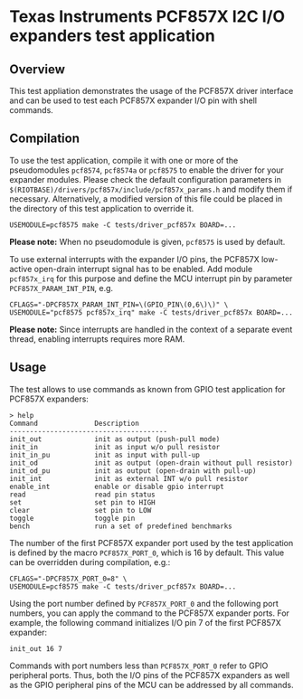 # Texas Instruments PCF857X I2C I/O expanders test application

## Overview

This test appliation demonstrates the usage of the PCF857X driver interface
and can be used to test each PCF857X expander I/O pin with shell commands.

## Compilation

To use the test application, compile it with one or more of the pseudomodules
`pcf8574`, `pcf8574a` or `pcf8575` to enable the driver for your
expander modules. Please check the default configuration parameters in
`$(RIOTBASE)/drivers/pcf857x/include/pcf857x_params.h` and modify them
if necessary. Alternatively, a modified version of this file could be
placed in the directory of this test application to override it.
```
USEMODULE=pcf8575 make -C tests/driver_pcf857x BOARD=...
```
**Please note:** When no pseudomodule is given, `pcf8575` is used by default.

To use external interrupts with the expander I/O pins, the PCF857X
low-active open-drain interrupt signal has to be enabled. Add module
`pcf857x_irq` for this purpose and define the MCU interrupt pin by
parameter `PCF857X_PARAM_INT_PIN`, e.g.
```
CFLAGS="-DPCF857X_PARAM_INT_PIN=\(GPIO_PIN\(0,6\)\)" \
USEMODULE="pcf8575 pcf857x_irq" make -C tests/driver_pcf857x BOARD=...
```
**Please note:** Since interrupts are handled in the context of a separate
event thread, enabling interrupts requires more RAM.

## Usage

The test allows to use commands as known from GPIO test application for
PCF857X expanders:
```
> help
Command              Description
---------------------------------------
init_out             init as output (push-pull mode)
init_in              init as input w/o pull resistor
init_in_pu           init as input with pull-up
init_od              init as output (open-drain without pull resistor)
init_od_pu           init as output (open-drain with pull-up)
init_int             init as external INT w/o pull resistor
enable_int           enable or disable gpio interrupt
read                 read pin status
set                  set pin to HIGH
clear                set pin to LOW
toggle               toggle pin
bench                run a set of predefined benchmarks

```
The number of the first PCF857X expander port used by the test application
is defined by the macro `PCF857X_PORT_0`, which is 16 by default. This value
can be overridden during compilation, e.g.:
```
CFLAGS="-DPCF857X_PORT_0=8" \
USEMODULE=pcf8575 make -C tests/driver_pcf857x BOARD=...
```
Using the port number defined by `PCF857X_PORT_0` and the following port
numbers, you can apply the command to the PCF857X expander ports. For
example, the following command initializes I/O pin 7 of the first PCF857X
expander:
```
init_out 16 7
```
Commands with port numbers less than `PCF857X_PORT_0` refer to GPIO
peripheral ports. Thus, both the I/O pins of the PCF857X expanders as well
as the GPIO peripheral pins of the MCU can be addressed by all commands.
